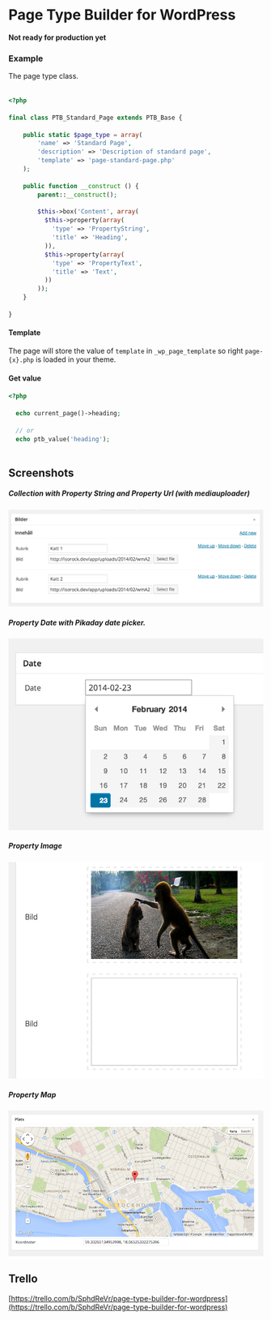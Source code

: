 # Page Type Builder for WordPress

**Not ready for production yet**

### Example

The page type class.

```php

<?php

final class PTB_Standard_Page extends PTB_Base {

	public static $page_type = array(
		'name' => 'Standard Page',
		'description' => 'Description of standard page',
		'template' => 'page-standard-page.php'
	);
	
	public function __construct () {
		parent::__construct();
		
        $this->box('Content', array(
          $this->property(array(
            'type' => 'PropertyString',
            'title' => 'Heading',
          )),
          $this->property(array(
            'type' => 'PropertyText',
            'title' => 'Text',
          ))
        ));
	}

}

```

#### Template

The page will store the value of `template` in `_wp_page_template` so right `page-{x}.php` is loaded in your theme.

#### Get value

```php
<?php

  echo current_page()->heading;
  
  // or
  echo ptb_value('heading');
  
```

## Screenshots

##### Collection with Property String and Property Url (with mediauploader)

![](screenshots/collection.png)

##### Property Date with Pikaday date picker.

![](screenshots/property-date.png)

##### Property Image

![](screenshots/property-image.png)

##### Property Map

![](screenshots/property-map.png)

## Trello
[https://trello.com/b/SphdReVr/page-type-builder-for-wordpress](https://trello.com/b/SphdReVr/page-type-builder-for-wordpress)
